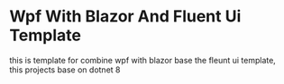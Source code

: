 <h1>Wpf With Blazor And Fluent Ui Template</h1>
<p>this is template for combine wpf with blazor base the fleunt ui template, <br/> this projects base on dotnet 8</p>

